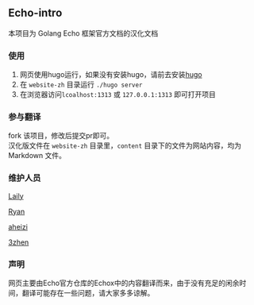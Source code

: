 ## Echo-intro 

本项目为 Golang Echo 框架官方文档的汉化文档  

### 使用

1. 网页使用hugo运行，如果没有安装hugo，请前去安装[hugo](https://gohugo.io/)  
2. 在 `website-zh` 目录运行 `./hugo server`  
3. 在浏览器访问`lcoalhost:1313` 或 `127.0.0.1:1313` 即可打开项目

### 参与翻译

fork 该项目，修改后提交pr即可。  
汉化版文件在 `website-zh` 目录里，`content` 目录下的文件为网站内容，均为 Markdown 文件。

### 维护人员

[Laily](https://github.com/Laily123)

[Ryan](https://github.com/ryanpro8278)

[aheizi](https://github.com/aheizi)

[3zhen](https://github.com/3zheng)

### 声明

网页主要由Echo官方仓库的Echox中的内容翻译而来，由于没有充足的闲余时间，翻译可能存在一些问题，请大家多多谅解。


